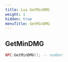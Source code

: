 ```yaml
---
title: Lua GetMinDMG
weight: 1
hidden: true
menuTitle: GetMinDMG
---
```

## GetMinDMG
```lua
NPC:GetMinDMG(); -- number
```